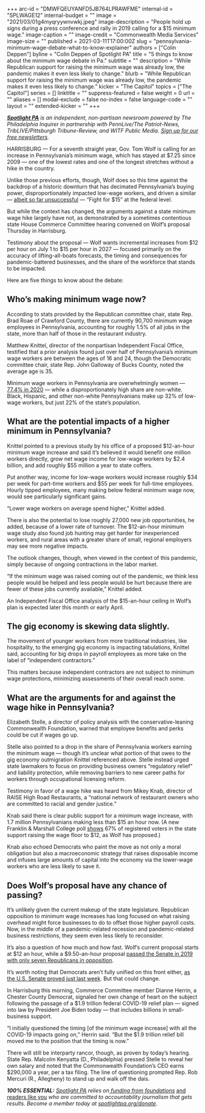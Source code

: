 +++
arc-id = "DMWFQEUYANFD5JB764LPRAWFME"
internal-id = "SPLWAGE12"
internal-budget = ""
image = "2021/03/01g4myqryywnvwkj.jpeg"
image-description = "People hold up signs during a press conference and rally in 2019 calling for a $15 minimum wage."
image-caption = ""
image-credit = "Commonwealth Media Services"
image-size = ""
published = 2021-03-11T17:00:00Z
slug = "pennsylvania-minimum-wage-debate-what-to-know-explainer"
authors = ["Colin Deppen"]
byline = "Colin Deppen of Spotlight PA"
title = "5 things to know about the minimum wage debate in Pa."
subtitle = ""
description = "While Republican support for raising the minimum wage was already low, the pandemic makes it even less likely to change."
blurb = "While Republican support for raising the minimum wage was already low, the pandemic makes it even less likely to change."
kicker = "The Capitol"
topics = ["The Capitol"]
series = []
linktitle = ""
suppress-featured = false
weight = 0
url = ""
aliases = []
modal-exclude = false
no-index = false
language-code = ""
layout = ""
extended-kicker = ""
+++

<a href="https://lesspage.com/"><i><b>Spotlight PA</b></i></a><i> is an independent, non-partisan newsroom powered by The Philadelphia Inquirer in partnership with PennLive/The Patriot-News, TribLIVE/Pittsburgh Tribune-Review, and WITF Public Media. </i><a href="https://lesspage.com/newsletters"><i>Sign up for our free newsletters</i></a><i>.</i>

HARRISBURG — For a seventh straight year, Gov. Tom Wolf is calling for an increase in Pennsylvania’s minimum wage, which has stayed at $7.25 since 2009 — one of the lowest rates and one of the longest stretches without a hike in the country.

Unlike those previous efforts, though, Wolf does so this time against the backdrop of a historic downturn that has decimated Pennsylvania’s buying power, disproportionately impacted low-wage workers, and driven a similar — <a href="https://www.nytimes.com/live/2021/03/05/us/joe-biden-news">albeit so far unsuccessful</a> — “Fight for $15” at the federal level.

But while the context has changed, the arguments against a state minimum wage hike largely have not, as demonstrated by a sometimes contentious state House Commerce Committee hearing convened on Wolf’s proposal Thursday in Harrisburg.

<script src="https://lesspage.com/embed.js" async></script><div data-spl-embed-version="1" data-spl-src="https://lesspage.com/embeds/newsletter/"></div>

Testimony about the proposal — Wolf wants incremental increases from $12 per hour on July 1 to $15 per hour in 2027 — focused primarily on the accuracy of lifting-all-boats forecasts, the timing and consequences for pandemic-battered businesses, and the share of the workforce that stands to be impacted.

Here are five things to know about the debate:

## Who’s making minimum wage now?

According to stats provided by the Republican committee chair, state Rep. Brad Roae of Crawford County, there are currently 90,700 minimum wage employees in Pennsylvania, accounting for roughly 1.5% of all jobs in the state, more than half of those in the restaurant industry.

Matthew Knittel, director of the nonpartisan Independent Fiscal Office, testified that a prior analysis found just over half of Pennsylvania’s minimum wage workers are between the ages of 16 and 24, though the Democratic committee chair, state Rep. John Galloway of Bucks County, noted the average age is 35.

Minimum wage workers in Pennsylvania are overwhelmingly women — <a href="https://www.workstats.dli.pa.gov/Documents/Minimum%20Wage%20Reports/Minimum%20Wage%20Report%202021.pdf">77.4% in 2020</a> — while a disproportionately high share are non-white. Black, Hispanic, and other non-white Pennsylvanians make up 32% of low-wage workers, but just 22% of the state’s population.

## What are the potential impacts of a higher minimum in Pennsylvania?

Knittel pointed to a previous study by his office of a proposed $12-an-hour minimum wage increase and said it’s believed it would benefit one million workers directly, grow net wage income for low-wage workers by $2.4 billion, and add roughly $55 million a year to state coffers.

Put another way, income for low-wage workers would increase roughly $34 per week for part-time workers and $55 per week for full-time employees. Hourly tipped employees, many making below federal minimum wage now, would see particularly significant gains.

“Lower wage workers on average spend higher,” Knittel added.

There is also the potential to lose roughly 27,000 new job opportunities, he added, because of a lower rate of turnover. The $12-an-hour minimum wage study also found job hunting may get harder for inexperienced workers, and rural areas with a greater share of small, regional employers may see more negative impacts.

The outlook changes, though, when viewed in the context of this pandemic, simply because of ongoing contractions in the labor market.

“If the minimum wage was raised coming out of the pandemic, we think less people would be helped and less people would be hurt because there are fewer of these jobs currently available,” Knittel added.

An Independent Fiscal Office analysis of the $15-an-hour ceiling in Wolf’s plan is expected later this month or early April.

## The gig economy is skewing data slightly.

The movement of younger workers from more traditional industries, like hospitality, to the emerging gig economy is impacting tabulations, Knittel said, accounting for big drops in payroll employees as more take on the label of “independent contractors.”

This matters because independent contractors are not subject to minimum wage protections, minimizing assessments of their overall reach some.

## What are the arguments for and against the wage hike in Pennsylvania?

Elizabeth Stelle, a director of policy analysis with the conservative-leaning Commonwealth Foundation, warned that employee benefits and perks could be cut if wages go up.

Stelle also pointed to a drop in the share of Pennsylvania workers earning the minimum wage — though it’s unclear what portion of that owes to the gig economy outmigration Knittel referenced above. Stelle instead urged state lawmakers to focus on providing business owners “regulatory relief” and liability protection, while removing barriers to new career paths for workers through occupational licensing reform.

Testimony in favor of a wage hike was heard from Mikey Knab, director of RAISE High Road Restaurants, a “national network of restaurant owners who are committed to racial and gender justice.”

Knab said there is clear public support for a minimum wage increase, with 1.7 million Pennsylvanians making less than $15 an hour now. (A new Franklin &amp; Marshall College poll <a href="https://www.fandm.edu/uploads/files/463875674302125332-fmmarch2021-summaryoffindings.pdf">shows</a> 67% of registered voters in the state support raising the wage floor to $12, as Wolf has proposed.)

Knab also echoed Democrats who paint the move as not only a moral obligation but also a macroeconomic strategy that raises disposable income and infuses large amounts of capital into the economy via the lower-wage workers who are less likely to save it.

## Does Wolf’s proposal have any chance of passing?

It’s unlikely given the current makeup of the state legislature. Republican opposition to minimum wage increases has long focused on what raising overhead might force businesses to do to offset those higher payroll costs. Now, in the middle of a pandemic-related recession and pandemic-related business restrictions, they seem even less likely to reconsider.

It’s also a question of how much and how fast. Wolf’s current proposal starts at $12 an hour, while a $9.50-an-hour proposal <a href="https://www.pennlive.com/news/2019/11/minimum-wage-increases-passes-in-state-senate-bigger-test-will-come-in-state-house.html">passed the Senate in 2019 with only seven Republicans in opposition</a>.

<script src="https://lesspage.com/embed.js" async></script><div data-spl-embed-version="1" data-spl-src="https://lesspage.com/embeds/donate/?teaser_text=If%20you%20learned%20something%20from%20this%20report%2C%20pay%20it%20forward%20and%20become%20a%20member%20of%20Spotlight%20PA%20so%20someone%20else%20can%20in%20the%20future.&cta_text=CLICK%20TO%20CONTRIBUTE&eyebrow_text=WHILE%20YOU'RE%20HERE..."></div>

It’s worth noting that Democrats aren’t fully unified on this front either, <a href="https://www.businessinsider.com/8-democrats-voted-against-raising-minimum-wage-worth-43-million-2021-3">as the U.S. Senate proved just last week</a>. But that could change.

In Harrisburg this morning, Commerce Committee member Dianne Herrin, a Chester County Democrat, signaled her own change of heart on the subject following the passage of a $1.9 trillion federal COVID-19 relief plan — signed into law by President Joe Biden today — that includes billions in small-business support.

“I initially questioned the timing [of the minimum wage increase] with all the COVID-19 impacts going on,” Herrin said. “But the $1.9 trillion relief bill moved me to the position that the timing is now.”

There will still be interparty rancor, though, as proven by today’s hearing. State Rep. Malcolm Kenyatta (D., Philadelphia) pressed Stelle to reveal her own salary and noted that the Commonwealth Foundation’s CEO earns $290,000 a year, per a tax filing. The line of questioning prompted Rep. Rob Mercuri (R., Allegheny) to stand up and walk off the dais.

<i><b>100% ESSENTIAL:</b></i><i> </i><a href="https://lesspage.com/"><i>Spotlight PA</i></a><i> relies on</i><a href="https://lesspage.com/support"><i> funding from foundations</i></a><i> </i><a href="https://lesspage.com/support">and readers like you</a><i> who are committed to accountability journalism that gets results. Become a member today at </i><a href="http://checkout.fundjournalism.org/memberform?org_id=spotlightpa&campaign=701f4000000TVuIAAW"><i>spotlightpa.org/donate</i></a><i>.</i>
